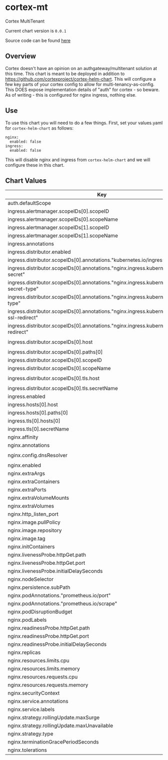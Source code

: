 cortex-mt
=========
Cortex MultiTenant

Current chart version is `0.0.1`

Source code can be found [here](https://cortexmetrics.io/)

## Overview

Cortex doesn't have an opinion on an authgateway/multitenant solution at this time.  This chart is meant to be deployed in addition to https://github.com/cortexproject/cortex-helm-chart.  This will configure a few key parts of your cortex config to allow for multi-tenancy-as-config.  This DOES expose implementation details of "auth" for cortex - so beware.  As of writing - this is configured for nginx ingress, nothing else.

## Use

To use this chart you will need to do a few things.  First, set your values.yaml for `cortex-helm-chart` as follows:

```
nginx:
  enabled: false
ingress:
  enabled: false
```

This will disable nginx and ingress from `cortex-helm-chart` and we will configure these in this chart.



## Chart Values

| Key | Type | Default | Description |
|-----|------|---------|-------------|
| auth.defaultScope | string | `"0"` |  |
| ingress.alertmanager.scopeIDs[0].scopeID | string | `"0"` |  |
| ingress.alertmanager.scopeIDs[0].scopeName | string | `"infra"` |  |
| ingress.alertmanager.scopeIDs[1].scopeID | string | `"1"` |  |
| ingress.alertmanager.scopeIDs[1].scopeName | string | `"dev"` |  |
| ingress.annotations | object | `{}` |  |
| ingress.distributor.enabled | bool | `false` |  |
| ingress.distributor.scopeIDs[0].annotations."kubernetes.io/ingress.class" | string | `"nginx"` |  |
| ingress.distributor.scopeIDs[0].annotations."nginx.ingress.kubernetes.io/auth-secret" | string | `"cortex-basic-auth-prom-push"` |  |
| ingress.distributor.scopeIDs[0].annotations."nginx.ingress.kubernetes.io/auth-secret-type" | string | `"auth-map"` |  |
| ingress.distributor.scopeIDs[0].annotations."nginx.ingress.kubernetes.io/auth-type" | string | `"basic"` |  |
| ingress.distributor.scopeIDs[0].annotations."nginx.ingress.kubernetes.io/force-ssl-redirect" | string | `"true"` |  |
| ingress.distributor.scopeIDs[0].annotations."nginx.ingress.kubernetes.io/ssl-redirect" | string | `"true"` |  |
| ingress.distributor.scopeIDs[0].host | string | `"cortex-infra-push.infra.alto.com"` |  |
| ingress.distributor.scopeIDs[0].paths[0] | string | `"/api/prom/push"` |  |
| ingress.distributor.scopeIDs[0].scopeID | string | `"0"` |  |
| ingress.distributor.scopeIDs[0].scopeName | string | `"infra"` |  |
| ingress.distributor.scopeIDs[0].tls.host | string | `"cortex-infra-push.infra.alto.com"` |  |
| ingress.distributor.scopeIDs[0].tls.secretName | string | `"wildcard-alto-com"` |  |
| ingress.enabled | bool | `false` |  |
| ingress.hosts[0].host | string | `"chart.local"` |  |
| ingress.hosts[0].paths[0] | string | `"/"` |  |
| ingress.tls[0].hosts[0] | string | `"chart.local"` |  |
| ingress.tls[0].secretName | string | `"tls-example"` |  |
| nginx.affinity | object | `{}` |  |
| nginx.annotations | object | `{}` |  |
| nginx.config.dnsResolver | string | `"kube-dns.kube-system.svc.cluster.local"` |  |
| nginx.enabled | bool | `true` |  |
| nginx.extraArgs | object | `{}` |  |
| nginx.extraContainers | list | `[]` |  |
| nginx.extraPorts | list | `[]` |  |
| nginx.extraVolumeMounts | list | `[]` |  |
| nginx.extraVolumes | list | `[]` |  |
| nginx.http_listen_port | int | `80` |  |
| nginx.image.pullPolicy | string | `"IfNotPresent"` |  |
| nginx.image.repository | string | `"nginx"` |  |
| nginx.image.tag | float | `1.17` |  |
| nginx.initContainers | list | `[]` |  |
| nginx.livenessProbe.httpGet.path | string | `"/healthz"` |  |
| nginx.livenessProbe.httpGet.port | string | `"http-metrics"` |  |
| nginx.livenessProbe.initialDelaySeconds | int | `10` |  |
| nginx.nodeSelector | object | `{}` |  |
| nginx.persistence.subPath | string | `nil` |  |
| nginx.podAnnotations."prometheus.io/port" | string | `"http-metrics"` |  |
| nginx.podAnnotations."prometheus.io/scrape" | string | `""` |  |
| nginx.podDisruptionBudget | object | `{}` |  |
| nginx.podLabels | object | `{}` |  |
| nginx.readinessProbe.httpGet.path | string | `"/healthz"` |  |
| nginx.readinessProbe.httpGet.port | string | `"http-metrics"` |  |
| nginx.readinessProbe.initialDelaySeconds | int | `10` |  |
| nginx.replicas | int | `2` |  |
| nginx.resources.limits.cpu | string | `"100m"` |  |
| nginx.resources.limits.memory | string | `"128Mi"` |  |
| nginx.resources.requests.cpu | string | `"10m"` |  |
| nginx.resources.requests.memory | string | `"16Mi"` |  |
| nginx.securityContext | object | `{}` |  |
| nginx.service.annotations | object | `{}` |  |
| nginx.service.labels | object | `{}` |  |
| nginx.strategy.rollingUpdate.maxSurge | int | `0` |  |
| nginx.strategy.rollingUpdate.maxUnavailable | int | `1` |  |
| nginx.strategy.type | string | `"RollingUpdate"` |  |
| nginx.terminationGracePeriodSeconds | int | `10` |  |
| nginx.tolerations | list | `[]` |  |
